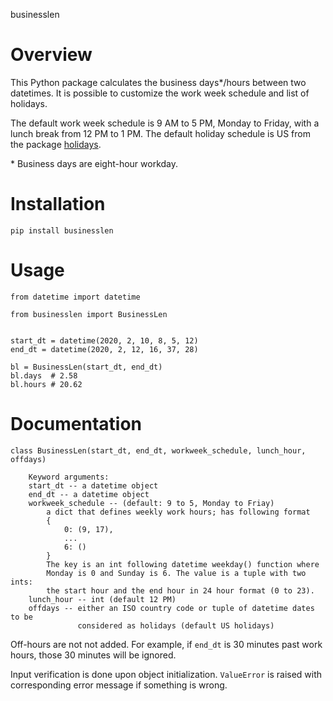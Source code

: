 businesslen

# Overview
This Python package calculates the business days\*/hours between two datetimes.
It is possible to customize the work week schedule and list of holidays.

The default work week schedule is 9 AM to 5 PM, Monday to Friday, with a lunch
break from 12 PM to 1 PM. The default holiday schedule is US from the package
[holidays](https://pypi.org/project/holidays/).

\* Business days are eight-hour workday.

# Installation
`pip install businesslen`

# Usage
```
from datetime import datetime

from businesslen import BusinessLen


start_dt = datetime(2020, 2, 10, 8, 5, 12)
end_dt = datetime(2020, 2, 12, 16, 37, 28)

bl = BusinessLen(start_dt, end_dt)
bl.days  # 2.58
bl.hours # 20.62
```

# Documentation
```
class BusinessLen(start_dt, end_dt, workweek_schedule, lunch_hour, offdays)

    Keyword arguments:
    start_dt -- a datetime object
    end_dt -- a datetime object
    workweek_schedule -- (default: 9 to 5, Monday to Friay)
        a dict that defines weekly work hours; has following format
        {
            0: (9, 17),
            ...
            6: ()
        }
        The key is an int following datetime weekday() function where
        Monday is 0 and Sunday is 6. The value is a tuple with two ints:
        the start hour and the end hour in 24 hour format (0 to 23).
    lunch_hour -- int (default 12 PM)
    offdays -- either an ISO country code or tuple of datetime dates to be
               considered as holidays (default US holidays)
```

Off-hours are not not added. For example, if `end_dt` is 30 minutes past work
hours, those 30 minutes will be ignored.

Input verification is done upon object initialization. `ValueError` is raised
with corresponding error message if something is wrong.
